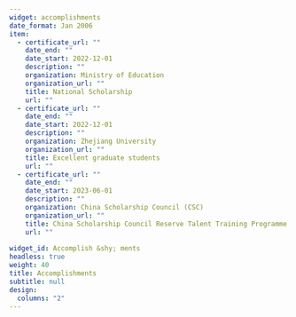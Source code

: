 ```yaml
---
widget: accomplishments
date_format: Jan 2006
item:
  - certificate_url: ""
    date_end: ""
    date_start: 2022-12-01
    description: ""
    organization: Ministry of Education
    organization_url: ""
    title: National Scholarship
    url: ""
  - certificate_url: ""
    date_end: ""
    date_start: 2022-12-01
    description: ""
    organization: Zhejiang University
    organization_url: ""
    title: Excellent graduate students
    url: ""
  - certificate_url: ""
    date_end: ""
    date_start: 2023-06-01
    description: ""
    organization: China Scholarship Council (CSC)
    organization_url: ""
    title: China Scholarship Council Reserve Talent Training Programme for International Organisations
    url: ""
    
widget_id: Accomplish &shy; ments
headless: true
weight: 40
title: Accomplishments
subtitle: null
design:
  columns: "2"
---
```


